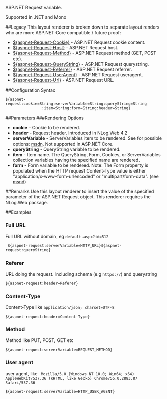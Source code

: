 ASP.NET Request variable. 

Supported in .NET and Mono


##Legacy
This layout renderer is broken down to separate layout renders who are more ASP.NET Core compatible / future proof:


* [${aspnet-Request-Cookie}](https://github.com/NLog/NLog/wiki/AspNetRequest-Cookie-Layout-Renderer) - ASP.NET Request cookie content. 
* [${aspnet-Request-Host}](https://github.com/NLog/NLog/wiki/AspNetRequest-Host-Layout-Renderer) - ASP.NET Request host.
* [${aspnet-Request-Method}](https://github.com/NLog/NLog/wiki/AspNetRequest-Method-Layout-Renderer) - ASP.NET Request method (GET, POST etc).
* [${aspnet-Request-QueryString}](https://github.com/NLog/NLog/wiki/AspNetRequest-QueryString-Layout-Renderer) - ASP.NET Request querystring.
* [${aspnet-Request-Referrer}](https://github.com/NLog/NLog/wiki/AspNetRequest-Referrer-Renderer) - ASP.NET Request referrer.
* [${aspnet-Request-UserAgent}](https://github.com/NLog/NLog/wiki/AspNetRequest-UserAgent-Layout-Renderer) - ASP.NET Request useragent.
* [${aspnet-Request-Url}](https://github.com/NLog/NLog/wiki/AspNetRequest-Url-Layout-Renderer) - ASP.NET Request URL.

##Configuration Syntax
```
${aspnet-request:cookie=String:serverVariable=String:queryString=String
                :item=String:form=String:header=String}
```

##Parameters
###Rendering Options
* **cookie** - Cookie to be rendered.
* **header** - Request header. Introduced in NLog.Web 4.2
* **serverVariable** - ServerVariables item to be rendered. See for possible options: [msdn](https://msdn.microsoft.com/en-us/library/ms524602(v=vs.90).aspx). Not supported in ASP.NET Core. 
* **queryString** - QueryString variable to be rendered.
* **item** - Item name. The QueryString, Form, Cookies, or ServerVariables collection variables having the specified name are rendered.
* **form** - Form variable to be rendered. Note: The Form property is populated when the HTTP request Content-Type value is either "application/x-www-form-urlencoded" or "multipart/form-data". (see [msnd](https://msdn.microsoft.com/en-us/library/system.web.httprequest.form(v=vs.110).aspx))

##Remarks
Use this layout renderer to insert the value of the specified parameter of the ASP.NET Request object. This renderer requires the NLog.Web package.

##Examples

### Full URL
Full URL without domain, eg `default.aspx?id=512`

` ${aspnet-request:serverVariable=HTTP_URL}${aspnet-request:queryString}` 


### Referer
URL doing the request. Including schema (e.g `https://`) and querystring

`${aspnet-request:header=Referer}`


### Content-Type

Content-Type like `application/json; charset=UTF-8 `


`${aspnet-request:header=Content-Type}`


### Method

Method like PUT, POST, GET etc

`${aspnet-request:serverVariable=REQUEST_METHOD}`


### User agent

user agent, like ` Mozilla/5.0 (Windows NT 10.0; Win64; x64) AppleWebKit/537.36 (KHTML, like Gecko) Chrome/55.0.2883.87 Safari/537.36`

` ${aspnet-request:serverVariable=HTTP_USER_AGENT} `
